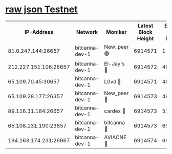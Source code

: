 [raw json Testnet](https://rpc-check.bcat.stavr.tech/bcat/rpc-bcat-result.json)
=


<table><tr><th>IP-Address</th><th>Network</th><th>Moniker</th><th>Latest Block Height</th><th>Earliest Block Height</th><th>Catching Up</th><th>Tx Index</th><th>Voting Power</th><th>Scan Time</th></tr><tr><td>81.0.247.144:26657</td><td>bitcanna-dev-1</td><td>New_peer 🟢</td><td>6914571</td><td>1</td><td>False</td><td>on</td><td>0</td><td>2024-03-17T00:41:13.700495558UTC</td></tr><tr><td>212.227.151.106:26657</td><td>bitcanna-dev-1</td><td>El-Jay's 🔴</td><td>6914572</td><td>4670391</td><td>False</td><td>on</td><td>2218364</td><td>2024-03-17T00:41:20.376132343UTC</td></tr><tr><td>65.109.70.45:30657</td><td>bitcanna-dev-1</td><td>L0vd 🔴</td><td>6914571</td><td>4828155</td><td>False</td><td>on</td><td>308120</td><td>2024-03-17T00:41:14.009607343UTC</td></tr><tr><td>65.109.28.177:26357</td><td>bitcanna-dev-1</td><td>New_peer 🔴</td><td>6914573</td><td>4952911</td><td>False</td><td>on</td><td>2237167</td><td>2024-03-17T00:41:21.075356698UTC</td></tr><tr><td>89.116.31.184:26657</td><td>bitcanna-dev-1</td><td>cardex 🔴</td><td>6914573</td><td>5185001</td><td>False</td><td>on</td><td>1</td><td>2024-03-17T00:41:20.743626793UTC</td></tr><tr><td>65.108.131.190:23857</td><td>bitcanna-dev-1</td><td>bitcanna 🔴</td><td>6914573</td><td>6910573</td><td>False</td><td>off</td><td>378646</td><td>2024-03-17T00:41:21.411759820UTC</td></tr><tr><td>194.163.174.231:26667</td><td>bitcanna-dev-1</td><td>AVIAONE 🔴</td><td>6914574</td><td>6913511</td><td>False</td><td>on</td><td>1949865</td><td>2024-03-17T00:41:29.910719591UTC</td></tr></table>